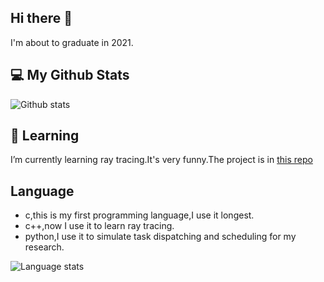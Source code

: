 ## Hi there 👋
I'm about to graduate in 2021.

<!--
**YohnWang/YohnWang** is a ✨ _special_ ✨ repository because its `README.md` (this file) appears on your GitHub profile.

Here are some ideas to get you started:

- 🔭 I’m currently working on ...
- 🌱 I’m currently learning ...
- 👯 I’m looking to collaborate on ...
- 🤔 I’m looking for help with ...
- 💬 Ask me about ...
- 📫 How to reach me: ...
- 😄 Pronouns: ...
- ⚡ Fun fact: ...
-->

## 💻 My Github Stats

![Github stats](https://github-readme-stats.vercel.app/api?username=YohnWang&show_icons=true&count_private=true&theme=default&bg_color=30,ffffff,f2568f)

## 🌱 Learning
I’m currently learning ray tracing.It's very funny.The project is in [this repo](https://github.com/YohnWang/ray-tracing)


<!-- 
## 🏖️ Interests
I am interesting in 
-->

## Language
- c,this is my first programming language,I use it longest.
- c++,now I use it to learn ray tracing.
- python,I use it to simulate task dispatching and scheduling for my research.


![Language stats](https://github-readme-stats.vercel.app/api/top-langs/?username=YohnWang&exclude_repo=YohnWang.github.io)

